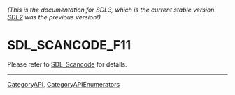 ###### (This is the documentation for SDL3, which is the current stable version. [SDL2](https://wiki.libsdl.org/SDL2/) was the previous version!)
# SDL_SCANCODE_F11

Please refer to [SDL_Scancode](SDL_Scancode) for details.

----
[CategoryAPI](CategoryAPI), [CategoryAPIEnumerators](CategoryAPIEnumerators)

